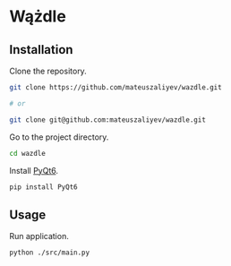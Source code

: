 # Wążdle

## Installation

Clone the repository.

```bash
git clone https://github.com/mateuszaliyev/wazdle.git

# or

git clone git@github.com:mateuszaliyev/wazdle.git
```

Go to the project directory.

```bash
cd wazdle
```

Install [PyQt6](https://pypi.org/project/PyQt6/).

```bash
pip install PyQt6
```

## Usage

Run application.

```
python ./src/main.py
```

